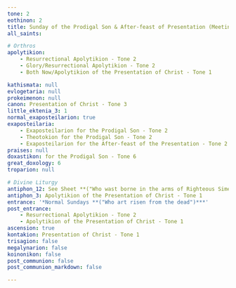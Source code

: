 ```yaml
---
tone: 2
eothinon: 2
title: Sunday of the Prodigal Son & After-feast of Presentation (Meeting) of Christ
all_saints: 

# Orthros
apolytikion:
    - Resurrectional Apolytikion - Tone 2
    - Glory/Resurrectional Apolytikion - Tone 2
    - Both Now/Apolytikion of the Presentation of Christ - Tone 1

kathismata: null
evlogetaria: null
prokeimenon: null
canon: Presentation of Christ - Tone 3
little_ektenia_3: 1
normal_exaposteilarion: true
exaposteilaria:
    - Exaposteilarion for the Prodigal Son - Tone 2
    - Theotokion for the Prodigal Son - Tone 2
    - Exaposteilarion for the After-feast of the Presentation - Tone 2
praises: null
doxastikon: for the Prodigal Son - Tone 6
great_doxology: 6
troparion: null

# Divine Liturgy
antiphon_12: See Sheet **("Who wast borne in the arms of Righteous Simeon")**
antiphon_3: Apolytikion of the Presentation of Christ - Tone 1
entrance: '*Normal Sundays **("Who art risen from the dead")***'
post_entrance:
    - Resurrectional Apolytikion - Tone 2
    - Apolytikion of the Presentation of Christ - Tone 1
ascension: true
kontakion: Presentation of Christ - Tone 1
trisagion: false
megalynarion: false
koinonikon: false
post_communion: false
post_communion_markdown: false

---
```


